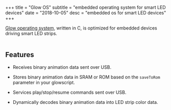 +++
title = "Glow OS"
subtitle = "embedded operating system for smart LED devices"
date = "2018-10-05"
desc = "embedded os for smart LED devices"
+++

[Glow operating system](https://github.com/ledmakerspace/ElektraFW-SAMD21E18A), written in C, is optimized for embedded devices driving smart LED strips.
<br><br>
<!--more-->

## **Features**

* Receives binary animation data sent over USB.

* Stores binary animation data in SRAM or ROM based on the `saveToRom` parameter in your glowscript.

* Services play/stop/resume commands sent over USB.
  
* Dynamically decodes binary animation data into LED strip color data.